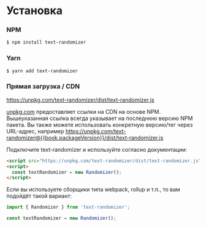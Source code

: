 # Установка

### NPM

```bash
$ npm install text-randomizer
```

### Yarn

```bash
$ yarn add text-randomizer
```

### Прямая загрузка / CDN

https://unpkg.com/text-randomizer/dist/text-randomizer.js

[unpkg.com](https://unpkg.com) предоставляет ссылки на CDN на основе NPM. Вышеуказанная ссылка всегда указывает на последнюю версию NPM пакета. Вы также можете использовать конкретную версию/тег через URL-адрес, например https://unpkg.com/text-randomizer@{{book.packageVersion}}/dist/text-randomizer.js

Подключите text-randomizer и используйте согласно документации:

```html
<script src="https://unpkg.com/text-randomizer/dist/text-randomizer.js"></script>
<script>
  const textRandomizer = new Randomizer();
</script>
```

Если вы используете сборщики типа webpack, rollup и т.п., то вам подойдёт такой вариант:

```javascript
import { Randomizer } from 'text-randomizer';

const textRandomizer = new Randomizer();
```
